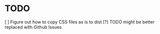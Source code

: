 TODO
====
[ ] Figure out how to copy CSS files as is to dist
[?] TODO might be better replaced with Github Issues